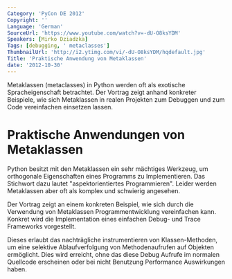 ```yaml
---
Category: 'PyCon DE 2012'
Copyright: ''
Language: 'German'
SourceUrl: 'https://www.youtube.com/watch?v=-dU-O8ksYDM'
Speakers: [Mirko Dziadzka]
Tags: [debugging, ' metaclasses']
ThumbnailUrl: 'http://i2.ytimg.com/vi/-dU-O8ksYDM/hqdefault.jpg'
Title: 'Praktische Anwendung von Metaklassen'
date: '2012-10-30'
---
```

Metaklassen (metaclasses) in Python werden oft als exotische Spracheigenschaft
betrachtet. Der Vortrag zeigt anhand konkreter Beispiele, wie sich Metaklassen
in realen Projekten zum Debuggen und zum Code vereinfachen einsetzen lassen.

# Praktische Anwendungen von Metaklassen

Python besitzt mit den Metaklassen ein sehr mächtiges Werkzeug, um orthogonale
Eigenschaften eines Programms zu Implementieren. Das Stichwort dazu lautet
"aspektorientiertes Programmieren". Leider werden Metaklassen aber oft als
komplex und schwierig angesehen.

Der Vortrag zeigt an einem konkreten Beispiel, wie sich durch die Verwendung
von Metaklassen Programmentwicklung vereinfachen kann. Konkret wird die
Implementation eines einfachen Debug- und Trace Frameworks vorgestellt.

Dieses erlaubt das nachträgliche instrumentieren von Klassen-Methoden, um eine
selektive Ablaufverfolgung von Methodenaufrufen auf Objekten ermöglicht. Dies
wird erreicht, ohne das diese Debug Aufrufe im normalen Quellcode erscheinen
oder bei nicht Benutzung Performance Auswirkungen haben.

